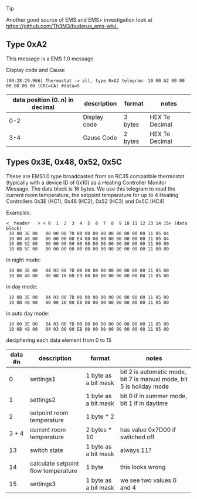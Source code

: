 > [!TIP]
> Another good source of EMS and EMS+ investigation look at https://github.com/Th3M3/buderus_ems-wiki_

## Type 0xA2

This message is a EMS 1.0 message 

Display code and Cause

```
(00:28:29.966) Thermostat -> all, type 0xA2 telegram: 10 00 A2 00 00 00 00 00 00 (CRC=CA) #data=5
```


| data position (0..n) in decimal | description | format | notes | 
| - | - | - | - |
| 0-2 | Display code | 3 bytes | HEX To Decimal |
| 3-4 | Cause Code | 2 bytes | HEX To Decimal |

## Types 0x3E, 0x48, 0x52, 0x5C

These are EMS1.0 type broadcasted from an RC35 compatible thermostat (typically with a device ID of 0x10) as a Heating Controller Monitor Message. The data block is 16 bytes. We use this telegram to read the current room temperature, the setpoint temperature for up to 4 Heating Controllers 0x3E (HC1), 0x48 (HC2), 0x52 (HC3) and 0x5C (HC4)

Examples:
```
<  header   > < 0  1  2  3  4  5  6  7  8  9 10 11 12 13 14 15> (data block)
 10 0B 3E 00   00 00 00 7D 00 00 00 00 00 00 00 00 00 11 05 04
 10 00 48 00   00 00 00 00 E4 00 00 00 00 00 00 00 00 11 05 04
 10 0B 52 00   00 00 00 00 00 00 00 00 00 00 00 00 00 11 00 00
 10 0B 5C 00   00 00 00 00 00 00 00 00 00 00 00 00 00 11 00 00
```
in night mode:
```
 10 00 3E 00   04 03 00 7D 00 00 00 00 00 00 00 00 00 11 05 00
 10 00 48 00   00 00 10 00 E9 00 00 00 00 00 00 00 00 11 05 00
```
in day mode:
```
 10 0B 3E 00   04 03 00 7D 00 00 00 00 00 00 00 00 00 11 05 00
 10 0B 48 00   00 00 10 00 E8 00 00 00 00 00 00 00 00 11 05 00
```
in auto day mode:
```
 10 00 3E 00   04 03 00 7D 00 00 00 00 00 00 00 00 00 11 05 00
 10 0B 48 00   04 03 00 00 EB 00 00 00 00 00 00 00 00 11 05 00
```

deciphering each data element from 0 to 15

| data #n | description | format | notes | 
| - | - | - | - |
| 0 | settings1 | 1 byte as a bit mask | bit 2 is automatic mode, bit 7 is manual mode, bit 5 is holiday mode | doesn't seem to make sense? |
| 1 | settings2 | 1 byte as a bit mask | bit 0 if in summer mode, bit 1 if in daytime | needs verifying |
| 2 | setpoint room temperature | 1 byte * 2 | |
| 3 + 4 | current room temperature | 2 bytes * 10 | has value 0x7D00 if switched off |
| 13 | switch state | 1 byte as a bit mask | always 11? |
| 14 | calculate setpoint flow temperature | 1 byte | this looks wrong |
| 15 | settings3 | 1 byte as a bit mask | we see two values 0 and 4 |
 